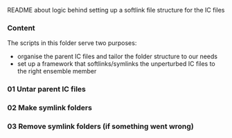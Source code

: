 README about logic behind setting up a softlink file structure for the IC files

### Content 

The scripts in this folder serve two purposes: 
- organise the parent IC files and tailor the folder structure to our needs
- set up a framework that softlinks/symlinks the unperturbed IC files to the right ensemble member

### 01 Untar parent IC files


### 02 Make symlink folders

### 03 Remove symlink folders (if something went wrong)